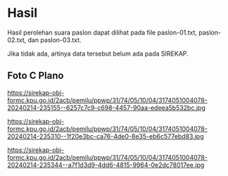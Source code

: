# Hasil

Hasil perolehan suara paslon dapat dilihat pada file paslon-01.txt, paslon-02.txt, dan paslon-03.txt.

Jika tidak ada, artinya data tersebut belum ada pada SIREKAP.

## Foto C Plano

https://sirekap-obj-formc.kpu.go.id/2acb/pemilu/ppwp/31/74/05/10/04/3174051004078-20240214-235155--6257c7c9-c698-4457-90aa-edeea5b532bc.jpg

https://sirekap-obj-formc.kpu.go.id/2acb/pemilu/ppwp/31/74/05/10/04/3174051004078-20240214-235310--1f20e3bc-ca76-4de0-8e35-eb6c577ebd83.jpg

https://sirekap-obj-formc.kpu.go.id/2acb/pemilu/ppwp/31/74/05/10/04/3174051004078-20240214-235344--a7f1d3d9-4dd6-4815-9964-0e2dc78017ee.jpg
